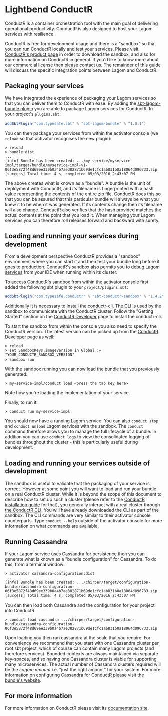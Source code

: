 # Lightbend ConductR

ConductR is a container orchestration tool with the main goal of delivering operational productivity. ConductR is also designed to  host your Lagom services with resilience.

ConductR is free for development usage and there is a "sandbox" so that you can run ConductR locally and test your services. Please visit [ConductR's product page](http://lightbend.com/products/conductr) in order to download the sandbox, and also for more information on ConductR in general. If you'd like to know more about our commercial license then [please contact us](https://www.lightbend.com/company/contact). The remainder of this guide will discuss the specific integration points between Lagom and ConductR.

## Packaging your services

We have integrated the experience of packaging your Lagom services so that you can deliver them to ConductR with ease. By adding the [sbt-lagom-bundle plugin](https://github.com/typesafehub/sbt-lagom-bundle#lagom-bundle-plugin) you are able to package Lagom services for ConductR. In your project's `plugins.sbt`:

```scala
addSbtPlugin("com.typesafe.sbt" % "sbt-lagom-bundle" % "1.0.1")
```

You can then package your services from within the activator console (we `reload` so that activator recognises the new plugin):

```console
> reload
> bundle:dist
...
[info] Bundle has been created: .../my-service/myservice-impl/target/bundle/myservice-impl-v1-06f3e5872f48d69ee339b0a4b7ae382871b69de1cfc1ab831b0a18064d096733.zip
[success] Total time: 4 s, completed 05/03/2016 2:43:07 PM
```

The above creates what is known as a "bundle". A bundle is the unit of deployment with ConductR, and its filename is fingerprinted with a hash value representing the contents of the entire zip file. ConductR does this so that you can be assured that this particular bundle will always be what you knew it to be when it was generated. If its contents change then its filename will also change. ConductR also verifies that the hash provided matches the actual contents at the point that you load it. When managing your Lagom services you can therefore roll releases forward and backward with surety.

## Loading and running your services during development

From a development perspective ConductR provides a "sandbox" environment where you can start it and then test your bundle long before it goes to production. ConductR's sandbox also permits you to [debug Lagom services](https://github.com/typesafehub/sbt-conductr-sandbox#debugging-application-in-conductr-sandbox) from your IDE when running within its cluster.

To access ConductR's sandbox from within the activator console first added the following sbt plugin to your `project/plugins.sbt`:

```scala
addSbtPlugin("com.typesafe.conductr" % "sbt-conductr-sandbox" % "1.4.2")
```

Additionally it is necessary to install the [conductr-cli](https://github.com/typesafehub/conductr-cli). The CLI is used by the sandbox to communicate with the ConductR cluster. Follow the "Getting Started" section on the [ConductR Developer](https://www.lightbend.com/product/conductr/developer) page to install the conductr-cli.

To start the sandbox from within the console you also need to specify the ConductR version. The latest version can be picked up from the [ConductR Developer](https://www.lightbend.com/product/conductr/developer) page as well:

```console
> reload
> set SandboxKeys.imageVersion in Global := "YOUR_CONDUCTR_SANDBOX_VERSION"
> sandbox run
```

With the sandbox running you can now load the bundle that you previously generated:

```console
> my-service-impl/conduct load <press the tab key here>
```

Note how you're loading the implementation of your service.

Finally, to run it:

```console
> conduct run my-service-impl
```

You should now have a running Lagom service. You can also `conduct stop` and `conduct unload` Lagom services with the sandbox. The `conduct` command therefore allows you to manage the full lifecycle of a bundle. In addition you can use `conduct logs` to view the consolidated logging of bundles throughout the cluster - this is particularly useful during development. 

## Loading and running your services outside of development

The sandbox is useful to validate that the packaging of your service is correct. However at some point you will want to load and run your bundle on a real ConductR cluster. While it is beyond the scope of this document to describe how to set up such a cluster (please refer to the [ConductR installation guide](https://conductr.lightbend.com/docs/1.1.x/Install) for that), you generally interact with a real cluster through [the ConductR CLI](https://github.com/typesafehub/conductr-cli#command-line-interface-cli-for-typesafe-conductr). You will have already downloaded the CLI as part of the sandbox. The CLI commands are very similar to their activator console counterparts. Type `conduct --help` outside of the activator console for more information on what commands are available.

## Running Cassandra

If your Lagom service uses Cassandra for persistence then you can generate what is known as a "bundle configuration" for Cassandra. To do this, from a terminal window:

```console
> activator cassandra-configuration:dist
...
[info] Bundle has been created: .../chirper/target/configuration-bundle/cassandra-configuration-06f3e5872f48d69ee339b0a4b7ae382871b69de1cfc1ab831b0a18064d096733.zip
[success] Total time: 4 s, completed 05/03/2016 2:43:07 PM
```

You can then load both Cassandra and the configuration for your project into ConductR:

```console
> conduct load cassandra .../chirper/target/configuration-bundle/cassandra-configuration-06f3e5872f48d69ee339b0a4b7ae382871b69de1cfc1ab831b0a18064d096733.zip
```

Upon loading you then run cassandra at the scale that you require. For convenience we recommend that you start with one Cassandra cluster per root sbt project, which of course can contain many Lagom projects (and therefore services). Bounded contexts are always maintained via separate key-spaces, and so having one Cassandra cluster is viable for supporting many microservices. The actual number of Cassandra clusters required will be the _Lagom amount_ i.e. "just the right amount" for your system. For more information on configuring Cassandra for ConductR please visit [the bundle's website](https://github.com/typesafehub/conductr-cassandra#conductr-cassandra).

## For more information

For more information on ConductR please visit its [documentation site](https://conductr.lightbend.com/).
